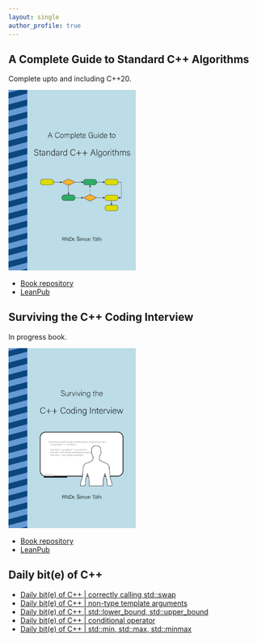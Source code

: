 ```yaml
---
layout: single
author_profile: true
---
```


## A Complete Guide to Standard C++ Algorithms

Complete upto and including C++20.

[<img src="assets/images/book_algorithms_cover.png" width="50%">](https://leanpub.com/cpp-algorithms-guide)

- [Book repository](https://github.com/HappyCerberus/book-cpp-algorithms)
- [LeanPub](https://leanpub.com/cpp-algorithms-guide)

## Surviving the C++ Coding Interview

In progress book.

[<img src="assets/images/book_coding_interview_cover.png" width="50%">](https://leanpub.com/cpp-coding-interview)

- [Book repository](https://leanpub.com/cpp-coding-interview)
- [LeanPub](https://leanpub.com/cpp-coding-interview)

## Daily bit(e) of C++

<ul>
<!-- SUBSTACK:START --><li><a href="https://medium.com/@simontoth/daily-bit-e-of-c-correctly-calling-std-swap-000340b075d9?source=rss-1e1de1006a93------2">Daily bit&lpar;e&rpar; of C++ | correctly calling std::swap</a></li><li><a href="https://medium.com/@simontoth/daily-bit-e-of-c-non-type-template-arguments-8dc38494e83a?source=rss-1e1de1006a93------2">Daily bit&lpar;e&rpar; of C++ | non-type template arguments</a></li><li><a href="https://medium.com/@simontoth/daily-bit-e-of-c-std-lower-bound-std-upper-bound-098d7871dc0a?source=rss-1e1de1006a93------2">Daily bit&lpar;e&rpar; of C++ | std::lower_bound, std::upper_bound</a></li><li><a href="https://medium.com/@simontoth/daily-bit-e-of-c-conditional-operator-ad753687285d?source=rss-1e1de1006a93------2">Daily bit&lpar;e&rpar; of C++ | conditional operator</a></li><li><a href="https://medium.com/@simontoth/daily-bit-e-of-c-std-min-std-max-std-minmax-a39b86cecdd4?source=rss-1e1de1006a93------2">Daily bit&lpar;e&rpar; of C++ | std::min, std::max, std::minmax</a></li><!-- SUBSTACK:END -->
</ul>